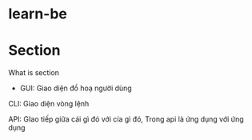 # learn-be

# Section

What is section

- GUI: Giao diện đồ hoạ người dùng

CLI: Giao diện vòng lệnh

API: GIao tiếp giữa cái gì đó với cía gì đó, Trong api là ứng dụng với ứng dụng
